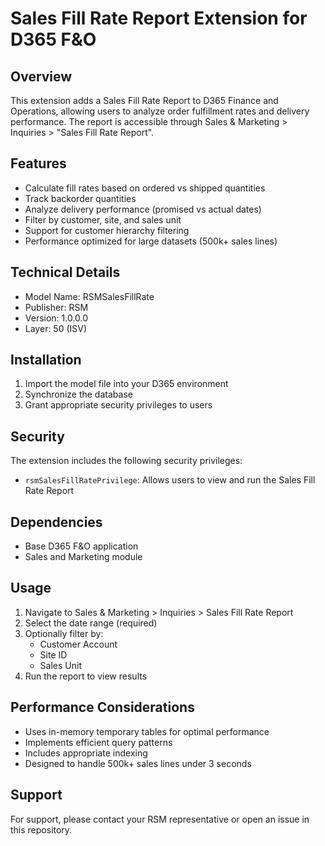 # Sales Fill Rate Report Extension for D365 F&O

## Overview
This extension adds a Sales Fill Rate Report to D365 Finance and Operations, allowing users to analyze order fulfillment rates and delivery performance. The report is accessible through Sales & Marketing > Inquiries > "Sales Fill Rate Report".

## Features
- Calculate fill rates based on ordered vs shipped quantities
- Track backorder quantities
- Analyze delivery performance (promised vs actual dates)
- Filter by customer, site, and sales unit
- Support for customer hierarchy filtering
- Performance optimized for large datasets (500k+ sales lines)

## Technical Details
- Model Name: RSMSalesFillRate
- Publisher: RSM
- Version: 1.0.0.0
- Layer: 50 (ISV)

## Installation
1. Import the model file into your D365 environment
2. Synchronize the database
3. Grant appropriate security privileges to users

## Security
The extension includes the following security privileges:
- `rsmSalesFillRatePrivilege`: Allows users to view and run the Sales Fill Rate Report

## Dependencies
- Base D365 F&O application
- Sales and Marketing module

## Usage
1. Navigate to Sales & Marketing > Inquiries > Sales Fill Rate Report
2. Select the date range (required)
3. Optionally filter by:
   - Customer Account
   - Site ID
   - Sales Unit
4. Run the report to view results

## Performance Considerations
- Uses in-memory temporary tables for optimal performance
- Implements efficient query patterns
- Includes appropriate indexing
- Designed to handle 500k+ sales lines under 3 seconds

## Support
For support, please contact your RSM representative or open an issue in this repository. 